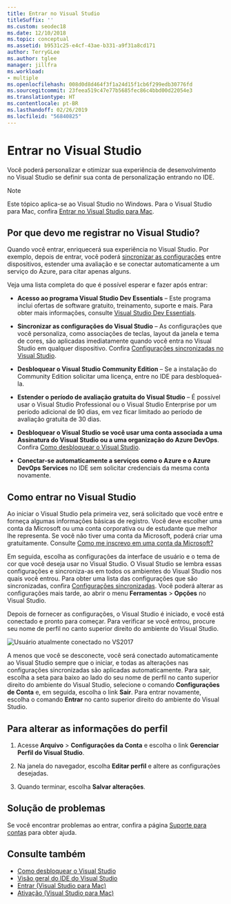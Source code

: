 ```yaml
---
title: Entrar no Visual Studio
titleSuffix: ''
ms.custom: seodec18
ms.date: 12/10/2018
ms.topic: conceptual
ms.assetid: b9531c25-e4cf-43ae-b331-a9f31a8cd171
author: TerryGLee
ms.author: tglee
manager: jillfra
ms.workload:
- multiple
ms.openlocfilehash: 008d0d8d464f3f1a24d15f1cb6f299edb30776fd
ms.sourcegitcommit: 23feea519c47e77b5685fec86c4bbd00d22054e3
ms.translationtype: HT
ms.contentlocale: pt-BR
ms.lasthandoff: 02/26/2019
ms.locfileid: "56840825"
---
```

# <a name="sign-in-to-visual-studio"></a>Entrar no Visual Studio

Você poderá personalizar e otimizar sua experiência de desenvolvimento no Visual Studio se definir sua conta de personalização entrando no IDE.

> [!NOTE]
> Este tópico aplica-se ao Visual Studio no Windows. Para o Visual Studio para Mac, confira [Entrar no Visual Studio para Mac](/visualstudio/mac/signing-in).

## <a name="why-should-i-sign-in-to-visual-studio"></a>Por que devo me registrar no Visual Studio?

Quando você entrar, enriquecerá sua experiência no Visual Studio. Por exemplo, depois de entrar, você poderá [sincronizar as configurações](synchronized-settings-in-visual-studio.md) entre dispositivos, estender uma avaliação e se conectar automaticamente a um serviço do Azure, para citar apenas alguns.

Veja uma lista completa do que é possível esperar e fazer após entrar:

- **Acesso ao programa Visual Studio Dev Essentials** – Este programa inclui ofertas de software gratuito, treinamento, suporte e mais. Para obter mais informações, consulte [Visual Studio Dev Essentials](https://aka.ms/vsdevhelp).

- **Sincronizar as configurações do Visual Studio** – As configurações que você personaliza, como associações de teclas, layout da janela e tema de cores, são aplicadas imediatamente quando você entra no Visual Studio em qualquer dispositivo. Confira [Configurações sincronizadas no Visual Studio](../ide/synchronized-settings-in-visual-studio.md).

- **Desbloquear o Visual Studio Community Edition** – Se a instalação do Community Edition solicitar uma licença, entre no IDE para desbloqueá-la.

- **Estender o período de avaliação gratuita do Visual Studio** – É possível usar o Visual Studio Professional ou o Visual Studio Enterprise por um período adicional de 90 dias, em vez ficar limitado ao período de avaliação gratuita de 30 dias.

- **Desbloquear o Visual Studio se você usar uma conta associada a uma Assinatura do Visual Studio ou a uma organização do Azure DevOps**. Confira [Como desbloquear o Visual Studio](../ide/how-to-unlock-visual-studio.md).

- **Conectar-se automaticamente a serviços como o Azure e o Azure DevOps Services** no IDE sem solicitar credenciais da mesma conta novamente.

## <a name="how-to-sign-in-to-visual-studio"></a>Como entrar no Visual Studio

Ao iniciar o Visual Studio pela primeira vez, será solicitado que você entre e forneça algumas informações básicas de registro. Você deve escolher uma conta da Microsoft ou uma conta corporativa ou de estudante que melhor lhe representa. Se você não tiver uma conta da Microsoft, poderá criar uma gratuitamente. Consulte [Como me inscrevo em uma conta da Microsoft?](http://windows.microsoft.com/windows-live/sign-up-create-account-how)

Em seguida, escolha as configurações da interface de usuário e o tema de cor que você deseja usar no Visual Studio. O Visual Studio se lembra essas configurações e sincroniza-as em todos os ambientes do Visual Studio nos quais você entrou. Para obter uma lista das configurações que são sincronizadas, confira [Configurações sincronizadas](../ide/synchronized-settings-in-visual-studio.md). Você poderá alterar as configurações mais tarde, ao abrir o menu **Ferramentas** > **Opções** no Visual Studio.

Depois de fornecer as configurações, o Visual Studio é iniciado, e você está conectado e pronto para começar. Para verificar se você entrou, procure seu nome de perfil no canto superior direito do ambiente do Visual Studio.

![Usuário atualmente conectado no VS2017](../ide/media/vs2017_username.png)

A menos que você se desconecte, você será conectado automaticamente ao Visual Studio sempre que o iniciar, e todas as alterações nas configurações sincronizadas são aplicadas automaticamente. Para sair, escolha a seta para baixo ao lado do seu nome de perfil no canto superior direito do ambiente do Visual Studio, selecione o comando **Configurações de Conta** e, em seguida, escolha o link **Sair**. Para entrar novamente, escolha o comando **Entrar** no canto superior direito do ambiente do Visual Studio.

## <a name="to-change-your-profile-information"></a>Para alterar as informações do perfil

1. Acesse **Arquivo** > **Configurações da Conta** e escolha o link **Gerenciar Perfil do Visual Studio**.

1. Na janela do navegador, escolha **Editar perfil** e altere as configurações desejadas.

1. Quando terminar, escolha **Salvar alterações**.

## <a name="troubleshooting"></a>Solução de problemas

Se você encontrar problemas ao entrar, confira a página [Suporte para contas](https://visualstudio.microsoft.com/subscriptions/support/) para obter ajuda.

## <a name="see-also"></a>Consulte também

* [Como desbloquear o Visual Studio](../ide/how-to-unlock-visual-studio.md)
* [Visão geral do IDE do Visual Studio](../get-started/visual-studio-ide.md)
* [Entrar (Visual Studio para Mac)](/visualstudio/mac/signing-in)
* [Ativação (Visual Studio para Mac)](/visualstudio/mac/activation)